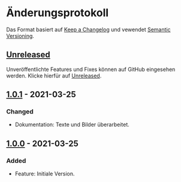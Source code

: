 # Änderungsprotokoll
Das Format basiert auf [Keep a Changelog](https://keepachangelog.com/en/1.0.0/) und vewendet [Semantic Versioning](https://semver.org/spec/v2.0.0.html).

## [Unreleased]
Unveröffentlichte Features und Fixes können auf GitHub eingesehen werden. Klicke hierfür auf [Unreleased].

## [1.0.1] - 2021-03-25

### Changed
- Dokumentation: Texte und Bilder überarbeitet.

## [1.0.0] - 2021-03-25

### Added
- Feature: Initiale Version.

[Unreleased]: https://github.com/RobinTheHood/attribute-price-update/compare/1.0.1...HEAD
[1.0.1]: https://github.com/RobinTheHood/attribute-price-update/compare/1.0.0...1.0.1
[1.0.0]: https://github.com/RobinTheHood/attribute-price-update/releases/tag/1.0.0